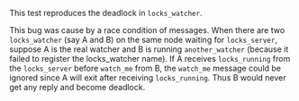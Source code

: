 This test reproduces the deadlock in `locks_watcher`.

This bug was cause by a race condition of messages.
When there are two `locks_watcher` (say A and B) on the same node waiting for `locks_server`,
suppose A is the real watcher and B is running `another_watcher` (because it failed to register the locks_watcher name).
If A receives `locks_running` from the `locks_server` before `watch_me` from B, the `watch_me` message could be ignored since A will exit after receiving `locks_running`.
Thus B would never get any reply and become deadlock.
